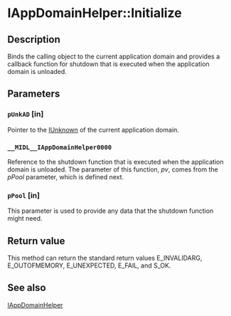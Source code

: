 # IAppDomainHelper::Initialize

## Description

Binds the calling object to the current application domain and provides a callback function for shutdown that is executed when the application domain is unloaded.

## Parameters

### `pUnkAD` [in]

Pointer to the [IUnknown](https://learn.microsoft.com/windows/desktop/api/unknwn/nn-unknwn-iunknown) of the current application domain.

### `__MIDL__IAppDomainHelper0000`

Reference to the shutdown function that is executed when the application domain is unloaded. The parameter of this function, *pv*, comes from the *pPool* parameter, which is defined next.

### `pPool` [in]

This parameter is used to provide any data that the shutdown function might need.

## Return value

This method can return the standard return values E_INVALIDARG, E_OUTOFMEMORY, E_UNEXPECTED, E_FAIL, and S_OK.

## See also

[IAppDomainHelper](https://learn.microsoft.com/windows/desktop/api/comsvcs/nn-comsvcs-iappdomainhelper)